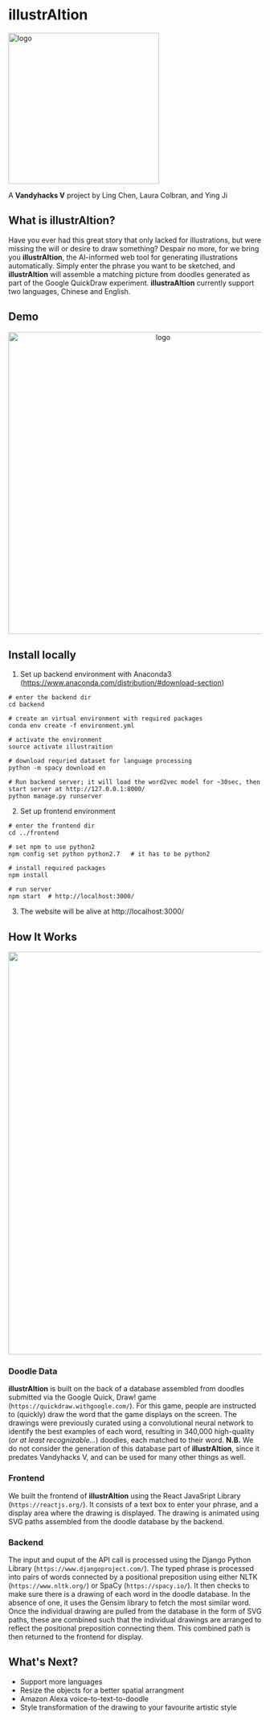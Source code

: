 # illustrAItion
<img src="https://github.com/lingchen42/illustrAItion/blob/master/frontend/src/assets/logo.svg" alt="logo" width="300"/>

A **Vandyhacks V** project by Ling Chen, Laura Colbran, and Ying Ji

## What is illustrAItion?
Have you ever had this great story that only lacked for illustrations, but were missing the will or desire to draw something? Despair no more, for we bring you **illustrAItion**, the AI-informed web tool for generating illustrations automatically. Simply enter the phrase you want to be sketched, and **illustrAItion** will assemble a matching picture from doodles generated as part of the Google QuickDraw experiment. **illustraAItion** currently support two languages, Chinese and English. 

## Demo
<p align="center">
  <img src="https://github.com/lingchen42/illustrAItion/blob/master/demo.gif" alt="logo" width="600"/>
</p>

## Install locally

1. Set up backend environment with Anaconda3 (https://www.anaconda.com/distribution/#download-section)
```
# enter the backend dir
cd backend 

# create an virtual environment with required packages
conda env create -f environment.yml

# activate the environment
source activate illustraition

# download requried dataset for language processing
python -m spacy download en
 
# Run backend server; it will load the word2vec model for ~30sec, then start server at http://127.0.0.1:8000/
python manage.py runserver
```

2. Set up frontend environment
```
# enter the frontend dir
cd ../frontend

# set npm to use python2
npm config set python python2.7   # it has to be python2

# install required packages
npm install

# run server
npm start  # http://localhost:3000/
```

3. The website will be alive at http://localhost:3000/ 


## How It Works
<p align="center">
  <img src="https://github.com/lingchen42/illustrAItion/blob/master/pipeline.png" width="800"/>
</p>

### Doodle Data
**illustrAItion** is built on the back of a database assembled from doodles submitted via the Google Quick, Draw! game (`https://quickdraw.withgoogle.com/`). For this game, people are instructed to (quickly) draw the word that the game displays on the screen. The drawings were previously curated using a convolutional neural network to identify the best examples of each word, resulting in 340,000 high-quality (_or at least recognizable..._) doodles, each matched to their word. **N.B.** We do not consider the generation of this database part of **illustrAItion**, since it predates Vandyhacks V, and can be used for many other things as well.

### Frontend
We built the frontend of **illustrAItion** using the React JavaSript Library (`https://reactjs.org/`). It consists of a text box to enter your phrase, and a display area where the drawing is displayed. The drawing is animated using SVG paths assembled from the doodle database by the backend.

### Backend
The input and ouput of the API call is processed using the Django Python Library (`https://www.djangoproject.com/`). The typed phrase is processed into pairs of words connected by a positional preposition using either NLTK (`https://www.nltk.org/`) or SpaCy (`https://spacy.io/`). It then checks to make sure there is a drawing of each word in the doodle database. In the absence of one, it uses the Gensim library to fetch the most similar word. Once the individual drawing are pulled from the database in the form of SVG paths, these are combined such that the individual drawings are arranged to reflect the positional preposition connecting them. This combined path is then returned to the frontend for display.

## What's Next?
- Support more languages
- Resize the objects for a better spatial arrangment
- Amazon Alexa voice-to-text-to-doodle
- Style transformation of the drawing to your favourite artistic style
